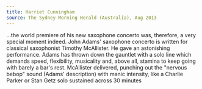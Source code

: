 ```yaml
---
title: Harriet Cunningham
source: The Sydney Morning Herald (Australia), Aug 2013
---
```

...the world premiere of his new saxophone concerto was, therefore, a very special moment indeed. John Adams' saxophone concerto is written for classical saxophonist Timothy McAllister. He gave an astonishing performance. Adams has thrown down the gauntlet with a solo line which demands speed, flexibility, musicality and, above all, stamina to keep going with barely a bar's rest. McAllister delivered, punching out the "nervous bebop" sound (Adams' description) with manic intensity, like a Charlie Parker or Stan Getz solo sustained across 30 minutes
